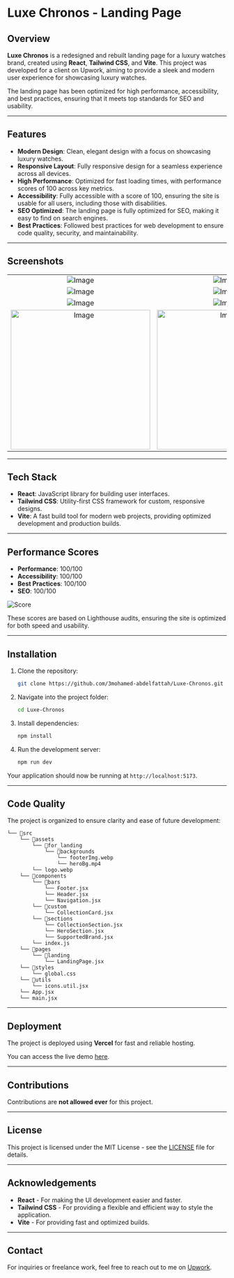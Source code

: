 # Luxe Chronos - Landing Page

## Overview

**Luxe Chronos** is a redesigned and rebuilt landing page for a luxury watches brand, created using **React**, **Tailwind CSS**, and **Vite**. This project was developed for a client on Upwork, aiming to provide a sleek and modern user experience for showcasing luxury watches.

The landing page has been optimized for high performance, accessibility, and best practices, ensuring that it meets top standards for SEO and usability. 

---

## Features

- **Modern Design**: Clean, elegant design with a focus on showcasing luxury watches.
- **Responsive Layout**: Fully responsive design for a seamless experience across all devices.
- **High Performance**: Optimized for fast loading times, with performance scores of 100 across key metrics.
- **Accessibility**: Fully accessible with a score of 100, ensuring the site is usable for all users, including those with disabilities.
- **SEO Optimized**: The landing page is fully optimized for SEO, making it easy to find on search engines.
- **Best Practices**: Followed best practices for web development to ensure code quality, security, and maintainability.

---

## Screenshots

 <table align="center">
  <tr align='center'>
    <td><img src="https://github.com/user-attachments/assets/d683d129-0a4d-4c05-a95d-fc1b63ad708e" alt="Image" /></td>
    <td><img src="https://github.com/user-attachments/assets/b34c2956-afb6-45d7-9fa8-d568dba2311c" alt="Image" /></td>
  </tr>
  <tr align='center'>
    <td><img src="https://github.com/user-attachments/assets/5de93f63-add6-447f-b284-b1091d00edc7" alt="Image" /></td>
    <td><img src="https://github.com/user-attachments/assets/fd95e800-7ffc-4157-b553-77bb7026d54f" alt="Image" /></td>
  </tr>
  <tr align='center'>
    <td><img src="https://github.com/user-attachments/assets/77417e9d-1078-4026-b141-ed3376460a3e" alt="Image" /></td>
    <td><img src="https://github.com/user-attachments/assets/aab28a99-655c-4c27-a632-8aff811964ed" alt="Image" /></td>
  </tr>
  <tr align='center'>
    <td><img width='320px' src="https://github.com/user-attachments/assets/1272cc78-39a6-4e7b-bea2-ea25786a7aaa" alt="Image" /></td>
    <td><img width='320px' src="https://github.com/user-attachments/assets/46d7d1d4-d105-44ff-a8cb-2c061a5326b3" alt="Image" /></td>
  </tr>
</table>

---

## Tech Stack

- **React**: JavaScript library for building user interfaces.
- **Tailwind CSS**: Utility-first CSS framework for custom, responsive designs.
- **Vite**: A fast build tool for modern web projects, providing optimized development and production builds.

---

## Performance Scores

- **Performance**: 100/100
- **Accessibility**: 100/100
- **Best Practices**: 100/100
- **SEO**: 100/100

![Score](https://github.com/user-attachments/assets/491ddbb7-61c2-461d-8306-8d0f00b38625)

These scores are based on Lighthouse audits, ensuring the site is optimized for both speed and usability.

---

## Installation

1. Clone the repository:
   ```bash
   git clone https://github.com/3mohamed-abdelfattah/Luxe-Chronos.git
   ```

2. Navigate into the project folder:
   ```bash
   cd Luxe-Chronos
   ```

3. Install dependencies:
   ```bash
   npm install
   ```

4. Run the development server:
   ```bash
   npm run dev
   ```

Your application should now be running at `http://localhost:5173`.

---

## Code Quality

The project is organized to ensure clarity and ease of future development:

```
└── 📁src
    └── 📁assets
        └── 📁for_landing
            └── 📁backgrounds
                └── footerImg.webp
                └── heroBg.mp4
        └── logo.webp
    └── 📁components
        └── 📁bars
            └── Footer.jsx
            └── Header.jsx
            └── Navigation.jsx
        └── 📁custom
            └── CollectionCard.jsx
        └── 📁sections
            └── CollectionSection.jsx
            └── HeroSection.jsx
            └── SupportedBrand.jsx
        └── index.js
    └── 📁pages
        └── 📁landing
            └── LandingPage.jsx
    └── 📁styles
        └── global.css
    └── 📁utils
        └── icons.util.jsx
    └── App.jsx
    └── main.jsx
```
---

## Deployment

The project is deployed using **Vercel** for fast and reliable hosting.

You can access the live demo [here](https://luxe-chronos.vercel.app/).

---

## Contributions

Contributions are **not allowed ever** for this project.

---

## License

This project is licensed under the MIT License - see the [LICENSE](LICENSE) file for details.

---

## Acknowledgements

- **React** - For making the UI development easier and faster.
- **Tailwind CSS** - For providing a flexible and efficient way to style the application.
- **Vite** - For providing fast and optimized builds.

---

## Contact

For inquiries or freelance work, feel free to reach out to me on [Upwork](https://www.upwork.com/fl/~019d1b98220787822b?mp_source=share).
